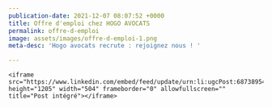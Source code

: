 ```yaml
---
publication-date: 2021-12-07 08:07:52 +0000
title: Offre d'emploi chez HOGO AVOCATS
permalink: offre-d-emploi
image: assets/images/offre-d-emploi-1.png
meta-desc: 'Hogo avocats recrute : rejoignez nous ! '

---
```

    <iframe src="https://www.linkedin.com/embed/feed/update/urn:li:ugcPost:6873895452471820289" height="1205" width="504" frameborder="0" allowfullscreen="" title="Post intégré"></iframe>